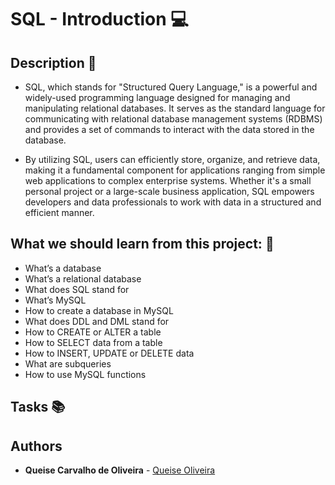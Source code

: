 # **SQL - Introduction** :computer:

## **Description** :speech_balloon:

* SQL, which stands for "Structured Query Language," is a powerful and widely-used programming language designed for managing and manipulating relational databases. It serves as the standard language for communicating with relational database management systems (RDBMS) and provides a set of commands to interact with the data stored in the database.

* By utilizing SQL, users can efficiently store, organize, and retrieve data, making it a fundamental component for applications ranging from simple web applications to complex enterprise systems. Whether it's a small personal project or a large-scale business application, SQL empowers developers and data professionals to work with data in a structured and efficient manner.

## **What we should learn from this project:** :bookmark_tabs:

* What’s a database
* What’s a relational database
* What does SQL stand for
* What’s MySQL
* How to create a database in MySQL
* What does DDL and DML stand for
* How to CREATE or ALTER a table
* How to SELECT data from a table
* How to INSERT, UPDATE or DELETE data
* What are subqueries
* How to use MySQL functions

## **Tasks** :books:


## **Authors**

* **Queise Carvalho de Oliveira** - [Queise Oliveira](https://github.com/Qcarvalhooliveira)

